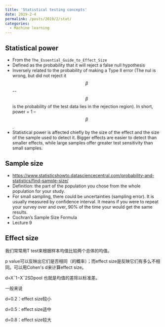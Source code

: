 ```yaml
---
title: 'Statistical testing concepts'
date: 2019-2-4
permalink: /posts/2019/2/stat/
categories:
  - Machine learning
---
```



## Statistical power
* From the ```The_Essential_Guide_to_Effect_Size```
* Defined as the probability that it will reject a false null hypothesis
* Inversely related to the probability of making a Type II error (The nul is wrong, but did not reject it $$\beta$$ -- $$\beta$$ is the probability of the test data lies in the rejection region). In short, power = 1 – $$\beta$$.
* Statistical power is affected chiefly by the size of the effect and the size of the sample used to detect it. Bigger effects are easier to detect than smaller effects, while large samples offer greater test sensitivity than small samples.

## Sample size
* https://www.statisticshowto.datasciencecentral.com/probability-and-statistics/find-sample-size/
* Definition: the part of the population you chose from the whole population for your study.
* For small sampling, there could be uncertainties (sampling error). It is usually measured by confidence interval. It means if you were to repeat your survey over and over, 90% of the time your would get the same results.
* Cochran’s Sample Size Formula 
* Lecture 9

## Effect size
我们常常用T test来根据样本均值比较两个总体的均值。

p value可以反映出它们是否相同（的概率）；而effect size是反映它们有多么不相同。可以用Cohen's d来计算effect size。

d=X¯1−X¯2SDpool
也就是均值的差除以标准差。

一般来说

d=0.2：effect size较小

d=0.5：effect size适中

d=0.8：effect size较大
